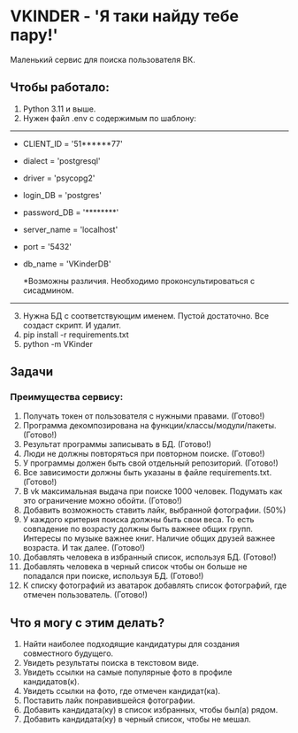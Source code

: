# VKINDER - 'Я таки найду тебе пару!'
Маленький сервис для поиска пользователя ВК.

## Чтобы работало:
1. Python 3.11 и выше.
2. Нужен файл .env с содержимым по шаблону:
---- 
- CLIENT_ID = '51******77'
- dialect = 'postgresql'
- driver = 'psycopg2'
- login_DB = 'postgres'
- password_DB = '********'
- server_name = 'localhost'
- port = '5432'
- db_name = 'VKinderDB'
  
  *Возможны различия. Необходимо проконсультироваться с сисадмином.
----
3. Нужна БД с соответствующим именем. Пустой достаточно. Все создаст скрипт. И удалит.
4. pip install -r requirements.txt
5. python -m VKinder

## Задачи
### Преимущества сервису:

1. Получать токен от пользователя с нужными правами.                (Готово!)
2. Программа декомпозирована на функции/классы/модули/пакеты.       (Готово!)
3. Результат программы записывать в БД.                             (Готово!)
4. Люди не должны повторяться при повторном поиске.                 (Готово!)
5. У программы должен быть свой отдельный репозиторий.              (Готово!)
6. Все зависимости должны быть указаны в файле requiremеnts.txt.    (Готово!)
7. В vk максимальная выдача при поиске 1000 человек. Подумать как это ограничение можно обойти. (Готово!)
8. Добавить возможность ставить лайк, выбранной фотографии. (50%)
9.  У каждого критерия поиска должны быть свои веса. То есть совпадение по возрасту должны быть важнее общих групп. Интересы по музыке важнее книг. Наличие общих друзей важнее возраста. И так далее. (Готово!)
10. Добавлять человека в избранный список, используя БД. (Готово!)
11. Добавлять человека в черный список чтобы он больше не попадался при поиске, используя БД. (Готово!)
12. К списку фотографий из аватарок добавлять список фотографий, где отмечен пользователь. (Готово!)

## Что я могу с этим делать?
1. Найти наиболее подходящие кандидатуры для создания совместного будущего.
2. Увидеть результаты поиска в текстовом виде.
3. Увидеть ссылки на самые популярные фото в профиле кандидатов(к).
4. Увидеть ссылки на фото, где отмечен кандидат(ка).
5. Поставить лайк понравившейся фотографии.
6. Добавить кандидата(ку) в список избранных, чтобы был(а) рядом.
7. Добавить кандидата(ку) в черный список, чтобы не мешал.


